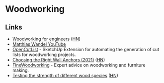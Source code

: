 # Woodworking

## Links

- [Woodworking for engineers](https://woodgears.ca/) ([HN](https://news.ycombinator.com/item?id=23484378))
- [Matthias Wandel YouTube](https://www.youtube.com/user/Matthiaswandel/featured)
- [OpenCutList](https://github.com/lairdubois/lairdubois-opencutlist-sketchup-extension) - SketchUp Extension for automating the generation of cut lists for woodworking projects.
- [Choosing the Right Wall Anchors (2021)](https://www.finewoodworking.com/2021/07/19/choosing-the-right-wall-anchors) ([HN](https://news.ycombinator.com/item?id=28769098))
- [FineWoodworking](https://www.finewoodworking.com/) - Expert advice on woodworking and furniture making.
- [Testing the strength of different wood species](https://woodgears.ca/wood_strength/) ([HN](https://news.ycombinator.com/item?id=29595232))
